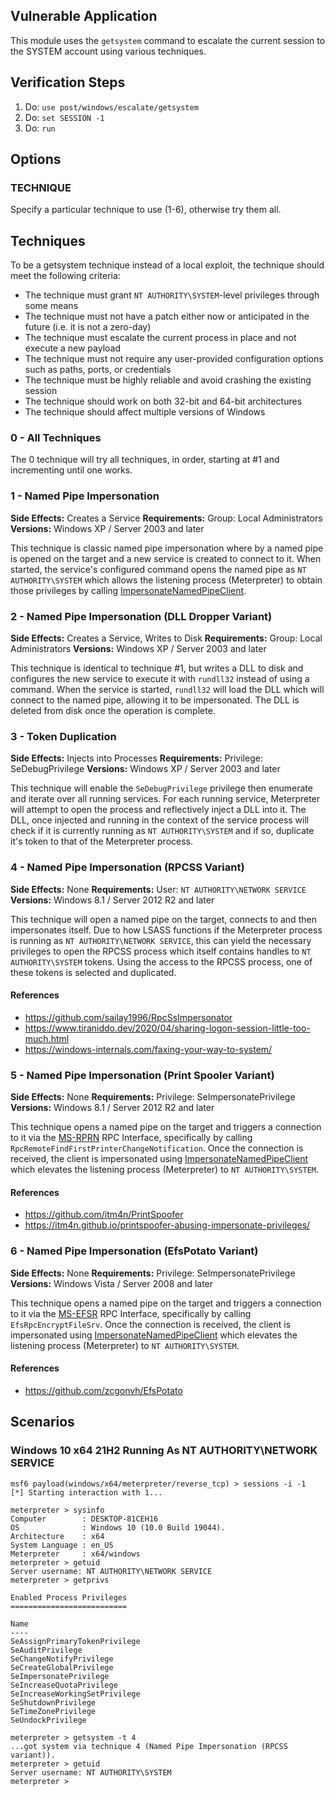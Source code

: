 ## Vulnerable Application
This module uses the `getsystem` command to escalate the current session to the SYSTEM account using various techniques.

## Verification Steps

1. Do: `use post/windows/escalate/getsystem`
2. Do: `set SESSION -1`
3. Do: `run`

## Options

### TECHNIQUE
Specify a particular technique to use (1-6), otherwise try them all.

## Techniques
To be a getsystem technique instead of a local exploit, the technique should meet the following criteria:

* The technique must grant `NT AUTHORITY\SYSTEM`-level privileges through some means
* The technique must not have a patch either now or anticipated in the future (i.e. it is not a zero-day)
* The technique must escalate the current process in place and not execute a new payload
* The technique must not require any user-provided configuration options such as paths, ports, or credentials
* The technique must be highly reliable and avoid crashing the existing session
* The technique should work on both 32-bit and 64-bit architectures
* The technique should affect multiple versions of Windows

### 0 - All Techniques
The 0 technique will try all techniques, in order, starting at #1 and incrementing until one works.

### 1 - Named Pipe Impersonation
**Side Effects:** Creates a Service
**Requirements:** Group: Local Administrators
**Versions:** Windows XP / Server 2003 and later

This technique is classic named pipe impersonation where by a named pipe is opened on the target and a new service is
created to connect to it. When started, the service's configured command opens the named pipe as `NT AUTHORITY\SYSTEM`
which allows the listening process (Meterpreter) to obtain those privileges by calling [ImpersonateNamedPipeClient][1].

### 2 - Named Pipe Impersonation (DLL Dropper Variant)
**Side Effects:** Creates a Service, Writes to Disk
**Requirements:** Group: Local Administrators
**Versions:** Windows XP / Server 2003 and later

This technique is identical to technique #1, but writes a DLL to disk and configures the new service to execute it with
`rundll32` instead of using a command. When the service is started, `rundll32` will load the DLL which will connect to
the named pipe, allowing it to be impersonated. The DLL is deleted from disk once the operation is complete.

### 3 - Token Duplication
**Side Effects:** Injects into Processes
**Requirements:** Privilege: SeDebugPrivilege
**Versions:** Windows XP / Server 2003 and later

This technique will enable the `SeDebugPrivilege` privilege then enumerate and iterate over all running services. For each
running service, Meterpreter will attempt to open the process and reflectively inject a DLL into it. The DLL, once
injected and running in the context of the service process will check if it is currently running as
`NT AUTHORITY\SYSTEM` and if so, duplicate it's token to that of the Meterpreter process.

### 4 - Named Pipe Impersonation (RPCSS Variant)
**Side Effects:** None
**Requirements:** User: `NT AUTHORITY\NETWORK SERVICE`
**Versions:** Windows 8.1 / Server 2012 R2 and later

This technique will open a named pipe on the target, connects to and then impersonates itself. Due to how LSASS
functions if the Meterpreter process is running as `NT AUTHORITY\NETWORK SERVICE`, this can yield the necessary
privileges to open the RPCSS process which itself contains handles to `NT AUTHORITY\SYSTEM` tokens. Using the access to
the RPCSS process, one of these tokens is selected and duplicated.

#### References

* https://github.com/sailay1996/RpcSsImpersonator
* https://www.tiraniddo.dev/2020/04/sharing-logon-session-little-too-much.html
* https://windows-internals.com/faxing-your-way-to-system/

### 5 - Named Pipe Impersonation (Print Spooler Variant)
**Side Effects:** None
**Requirements:** Privilege: SeImpersonatePrivilege
**Versions:** Windows 8.1 / Server 2012 R2 and later

This technique opens a named pipe on the target and triggers a connection to it via the [MS-RPRN][2] RPC Interface,
specifically by calling `RpcRemoteFindFirstPrinterChangeNotification`. Once the connection is received, the client is
impersonated using [ImpersonateNamedPipeClient][1] which elevates the listening process (Meterpreter) to
`NT AUTHORITY\SYSTEM`.

#### References

* https://github.com/itm4n/PrintSpoofer
* https://itm4n.github.io/printspoofer-abusing-impersonate-privileges/

### 6 - Named Pipe Impersonation (EfsPotato Variant)
**Side Effects:** None
**Requirements:** Privilege: SeImpersonatePrivilege
**Versions:** Windows Vista / Server 2008 and later

This technique opens a named pipe on the target and triggers a connection to it via the [MS-EFSR][3] RPC Interface,
specifically by calling `EfsRpcEncryptFileSrv`. Once the connection is received, the client is impersonated using
[ImpersonateNamedPipeClient][1] which elevates the listening process (Meterpreter) to `NT AUTHORITY\SYSTEM`.

#### References

* https://github.com/zcgonvh/EfsPotato

## Scenarios

### Windows 10 x64 21H2 Running As NT AUTHORITY\NETWORK SERVICE

```
msf6 payload(windows/x64/meterpreter/reverse_tcp) > sessions -i -1
[*] Starting interaction with 1...

meterpreter > sysinfo
Computer        : DESKTOP-81CEH16
OS              : Windows 10 (10.0 Build 19044).
Architecture    : x64
System Language : en_US
Meterpreter     : x64/windows
meterpreter > getuid
Server username: NT AUTHORITY\NETWORK SERVICE
meterpreter > getprivs

Enabled Process Privileges
==========================

Name
----
SeAssignPrimaryTokenPrivilege
SeAuditPrivilege
SeChangeNotifyPrivilege
SeCreateGlobalPrivilege
SeImpersonatePrivilege
SeIncreaseQuotaPrivilege
SeIncreaseWorkingSetPrivilege
SeShutdownPrivilege
SeTimeZonePrivilege
SeUndockPrivilege

meterpreter > getsystem -t 4
...got system via technique 4 (Named Pipe Impersonation (RPCSS variant)).
meterpreter > getuid
Server username: NT AUTHORITY\SYSTEM
meterpreter > 
```

[1]: https://docs.microsoft.com/en-us/windows/win32/api/namedpipeapi/nf-namedpipeapi-impersonatenamedpipeclient
[2]: https://docs.microsoft.com/en-us/openspecs/windows_protocols/ms-rprn/d42db7d5-f141-4466-8f47-0a4be14e2fc1
[3]: https://docs.microsoft.com/en-us/openspecs/windows_protocols/ms-efsr/08796ba8-01c8-4872-9221-1000ec2eff31
